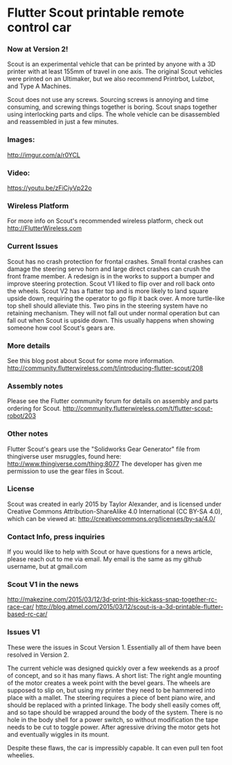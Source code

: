 # Flutter Scout printable remote control car
### Now at Version 2!

Scout is an experimental vehicle that can be printed by anyone with a 3D printer with at least 155mm of travel in one axis. The original Scout vehicles were printed on an Ultimaker, but we also recommend Printrbot, Lulzbot, and Type A Machines.

Scout does not use any screws. Sourcing screws is annoying and time consuming, and screwing things together is boring. Scout snaps together using interlocking parts and clips. The whole vehicle can be disassembled and reassembled in just a few minutes.

### Images:
http://imgur.com/a/r0YCL

### Video:
https://youtu.be/zFiCiyVp22o

### Wireless Platform
For more info on Scout's recommended wireless platform, check out http://FlutterWireless.com

### Current Issues
Scout has no crash protection for frontal crashes. Small frontal crashes can damage the steering servo horn and large direct crashes can crush the front frame member. A redesign is in the works to support a bumper and improve steering protection.
Scout V1 liked to flip over and roll back onto the wheels. Scout V2 has a flatter top and is more likely to land square upside down, requiring the operator to go flip it back over. A more turtle-like top shell should alleviate this.
Two pins in the steering system have no retaining mechanism. They will not fall out under normal operation but can fall out when Scout is upside down. This usually happens when showing someone how cool Scout's gears are.

### More details
See this blog post about Scout for some more information.
http://community.flutterwireless.com/t/introducing-flutter-scout/208

### Assembly notes

Please see the Flutter community forum for details on assembly and parts ordering for Scout.
http://community.flutterwireless.com/t/flutter-scout-robot/203

### Other notes
Flutter Scout's gears use the "Solidworks Gear Generator" file from thingiverse user msruggles, found here:
http://www.thingiverse.com/thing:8077
The developer has given me permission to use the gear files in Scout.

### License

Scout was created in early 2015 by Taylor Alexander, and is licensed under Creative Commons Attribution-ShareAlike 4.0 International (CC BY-SA 4.0), which can be viewed at: http://creativecommons.org/licenses/by-sa/4.0/

### Contact Info, press inquiries
If you would like to help with Scout or have questions for a news article, please reach out to me via email. My email is the same as my github username, but at gmail.com


### Scout V1 in the news
http://makezine.com/2015/03/12/3d-print-this-kickass-snap-together-rc-race-car/
http://blog.atmel.com/2015/03/12/scout-is-a-3d-printable-flutter-based-rc-car/

### Issues V1
These were the issues in Scout Version 1. Essentially all of them have been resolved in Version 2.

The current vehicle was designed quickly over a few weekends as a proof of concept, and so it has many flaws. A short list:
The right angle mounting of the motor creates a week point with the bevel gears.
The wheels are supposed to slip on, but using my printer they need to be hammered into place with a mallet.
The steering requires a piece of bent piano wire, and should be replaced with a printed linkage.
The body shell easily comes off, and so tape should be wrapped around the body of the system.
There is no hole in the body shell for a power switch, so without modification the tape needs to be cut to toggle power.
After agressive driving the motor gets hot and eventually wiggles in its mount.

Despite these flaws, the car is impressibly capable. It can even pull ten foot wheelies.
